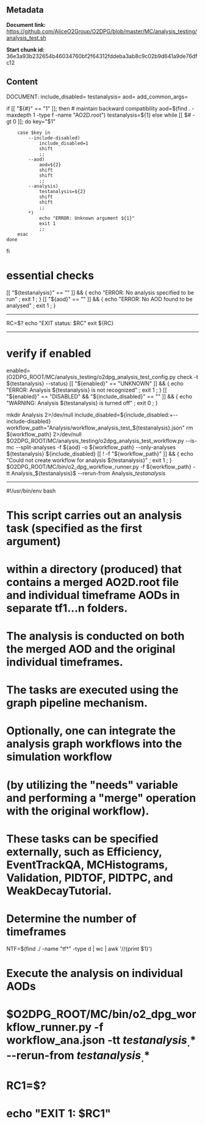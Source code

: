 ## Metadata

**Document link:** https://github.com/AliceO2Group/O2DPG/blob/master/MC/analysis_testing/analysis_test.sh

**Start chunk id:** 36e3a93b232654b46034760bf2f64312fddeba3ab8c9c02b9d641a9de76dfc12

## Content

DOCUMENT:
    include_disabled=
testanalysis=
aod=
add_common_args=

if [[ "${#}" == "1" ]]; then
    # maintain backward compatibility
    aod=$(find . -maxdepth 1 -type f -name "AO2D.root")
    testanalysis=${1}
else
    while [[ $# -gt 0 ]]; do
        key="$1"

        case $key in
            --include-disabled)
                include_disabled=1
                shift
                ;;
            --aod)
                aod=${2}
                shift
                shift
                ;;
            --analysis)
                testanalysis=${2}
                shift
                shift
                ;;
            *)
                echo "ERROR: Unknown argument ${1}"
                exit 1
                ;;
        esac
    done
fi

# essential checks
[[ "${testanalysis}" == "" ]] && { echo "ERROR: No analysis specified to be run" ; exit 1 ; }
[[ "${aod}" == "" ]] && { echo "ERROR: No AOD found to be analysed" ; exit 1 ; }

---

RC=$?
echo "EXIT status: $RC"
exit ${RC}

---

# verify if enabled
enabled=$($O2DPG_ROOT/MC/analysis_testing/o2dpg_analysis_test_config.py check -t ${testanalysis} --status)
[[ "${enabled}" == "UNKNOWN" ]] && { echo "ERROR: Analysis ${testanalysis} is not recognized" ; exit 1 ; }
[[ "${enabled}" == "DISABLED" && "${include_disabled}" == "" ]] && { echo "WARNING: Analysis ${testanalysis} is turned off" ; exit 0 ; }

mkdir Analysis 2>/dev/null
include_disabled=${include_disabled:+--include-disabled}
workflow_path="Analysis/workflow_analysis_test_${testanalysis}.json"
rm ${workflow_path} 2>/dev/null
$O2DPG_ROOT/MC/analysis_testing/o2dpg_analysis_test_workflow.py --is-mc --split-analyses -f ${aod} -o ${workflow_path} --only-analyses ${testanalysis} ${include_disabled}
[[ ! -f "${workflow_path}" ]] && { echo "Could not create workflow for analysis ${testanalysis}" ; exit 1 ; }
$O2DPG_ROOT/MC/bin/o2_dpg_workflow_runner.py -f ${workflow_path} -tt Analysis_${testanalysis}$ --rerun-from Analysis_${testanalysis}$

---

#!/usr/bin/env bash

# This script carries out an analysis task (specified as the first argument)
# within a directory (produced) that contains a merged AO2D.root file and individual timeframe AODs in separate tf1...n folders.
# The analysis is conducted on both the merged AOD and the original individual timeframes.
# The tasks are executed using the graph pipeline mechanism.

# Optionally, one can integrate the analysis graph workflows into the simulation workflow
# (by utilizing the "needs" variable and performing a "merge" operation with the original workflow).

# These tasks can be specified externally, such as Efficiency, EventTrackQA, MCHistograms, Validation, PIDTOF, PIDTPC, and WeakDecayTutorial.

# Determine the number of timeframes
NTF=$(find ./ -name "tf*" -type d | wc | awk '//{print $1}')
#

# Execute the analysis on individual AODs
# $O2DPG_ROOT/MC/bin/o2_dpg_workflow_runner.py -f workflow_ana.json -tt ${testanalysis}_.*$ --rerun-from ${testanalysis}_.*$
# RC1=$?
# echo "EXIT 1: $RC1"
